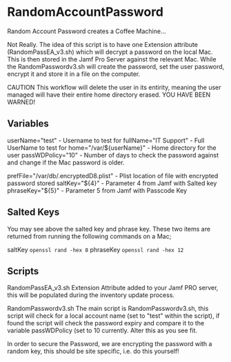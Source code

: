 # RandomAccountPassword

Random Account Password creates a Coffee Machine...

Not Really. The idea of this script is to have one Extension attribute (RandomPassEA_v3.sh) which will decrypt a password on the local Mac. This is then stored in the Jamf Pro Server against the relevant Mac. While the RandomPasswordv3.sh will create the password, set the user password, encrypt it and store it in a file on the computer.

CAUTION
This workflow will delete the user in its entirity, meaning the user managed will have their entire home directory erased. 
YOU HAVE BEEN WARNED!

## Variables

userName="test"           - Username to test for
fullName="IT Support"     - Full UserName to test for
home="/var/${userName}"   - Home directory for the user
passWDPolicy="10"         - Number of days to check the password against and change if the Mac password is older.

prefFile="/var/db/.encryptedD8.plist" - Plist location of file with encrypted password stored
saltKey="${4}"            - Parameter 4 from Jamf with Salted key
phraseKey="${5}"          - Parameter 5 from Jamf with Passcode Key

## Salted Keys
You may see above the salted key and phrase key. These two items are returned from running the following commands on a Mac;

saltKey
```openssl rand -hex 8```
phraseKey
```openssl rand -hex 12```

## Scripts
RandomPassEA_v3.sh
Extension Attribute added to your Jamf PRO server, this will be populated during the inventory update process.

RandomPasswordv3.sh
The main script is RandomPasswordv3.sh, this script will check for a local account name (set to "test" within the script), if found the script will check the password expiry and compare it to the variable passWDPolicy (set to 10 currently. Alter this as you see fit.

In order to secure the Password, we are encrypting the password with a random key, this should be site specific, i.e. do this yourself!

